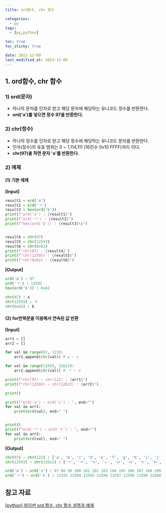 ```yaml
---
title: ord함수, chr 함수 

categories:
  - py
tags:
  - [py,python]

toc: true
toc_sticky: true

date: 2022-12-09
last_modified_at: 2022-12-09 
---
```


## 1. ord함수, chr 함수 
### 1) ord(문자)

- 하나의 문자를 인자로 받고 해당 문자에 해당하는 유니코드 정수를 반환한다.
- **ord('a')를 넣으면 정수 97을 반환한다.**

### 2) chr(정수)

- 하나의 정수를 인자로 받고 해당 정수에 해당하는 유니코드 문자를 반환한다.
- 인자(정수)의 유효 범위는 0 ~ 1,114,111 (16진수 0x10 FFFF)까지 이다.
- **chr(97)을 하면 문자 'a'를 반환한다.**

### 2) 예제

#### (1) 기본 예제

**[Input]**
```python
result1 = ord('a')
result2 = ord('ㄱ')
result3 = hex(ord('b'))
print(f"ord('a') : {result1}")
print(f"ord('ㄱ') : {result2}")
print(f"hex(ord('b')) : {result3}\n")


result4 = chr(97)
result5 = chr(12593)
result6 = chr(0x62)
print(f"chr(97) : {result4}")
print(f"chr(12593) : {result5}")
print(f"chr(0x62) : {result6}")
```

**[Output]**
```python
ord('a') : 97
ord('ㄱ') : 12593
hex(ord('b')) : 0x62

chr(97) : a
chr(12593) : ㄱ
chr(0x62) : b
```

#### (2) for반복문을 이용해서 연속된 값 반환

**[Input]**
```python
arr1 = []
arr2 = []

for val in range(97, 123):
    arr1.append(chr(val)) # a ~ z

for val in range(12593, 12623):
    arr2.append(chr(val)) # ㄱ ~ ㅎ

print(f"chr(97) ~ chr(122) : {arr1}")
print(f"chr(12593) ~ chr(12622) : {arr2}")

print()

print(f"ord('a') ~ ord('z') : ", end="")
for val in arr1:
    print(ord(val), end=" ")


print()
print(f"ord('ㄱ') ~ ord('ㅎ') : ", end="")
for val in arr2:
    print(ord(val), end=" ")
```

**[Output]**
```python
chr(97) ~ chr(122) : ['a', 'b', 'c', 'd', 'e', 'f', 'g', 'h', 'i', 'j', 'k', 'l', 'm', 'n', 'o', 'p', 'q', 'r', 's', 't', 'u', 'v', 'w', 'x', 'y', 'z']
chr(12593) ~ chr(12622) : ['ㄱ', 'ㄲ', 'ㄳ', 'ㄴ', 'ㄵ', 'ㄶ', 'ㄷ', 'ㄸ', 'ㄹ', 'ㄺ', 'ㄻ', 'ㄼ', 'ㄽ', 'ㄾ', 'ㄿ', 'ㅀ', 'ㅁ', 'ㅂ', 'ㅃ', 'ㅄ', 'ㅅ', 'ㅆ', 'ㅇ', 'ㅈ', 'ㅉ', 'ㅊ', 'ㅋ', 'ㅌ', 'ㅍ', 'ㅎ']

ord('a') ~ ord('z') : 97 98 99 100 101 102 103 104 105 106 107 108 109 110 111 112 113 114 115 116 117 118 119 120 121 122 
ord('ㄱ') ~ ord('ㅎ') : 12593 12594 12595 12596 12597 12598 12599 12600 12601 12602 12603 12604 12605 12606 12607 12608 12609 12610 12611 12612 12613 12614 12615 12616 12617 12618 12619 12620 12621 12622 
```

## 참고 자료
[[python] 파이썬 ord 함수, chr 함수 설명과 예제]("https://blockdmask.tistory.com/544")
